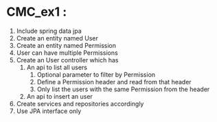 # CMC_ex1 :
1. Include spring data jpa
2. Create an entity named User
3. Create an entity named Permission
4. User can have multiple Permissions
5. Create an User controller which has
    1. An api to list all users
        1. Optional parameter to filter by Permission
        2. Define a Permission header and read from that header
        3. Only list the users with the same Permission from the header
    2. An api to insert an user
6. Create services and repositories accordingly
7. Use JPA interface only
